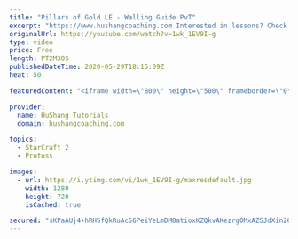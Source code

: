 ```yaml
---
title: "Pillars of Gold LE - Walling Guide PvT"
excerpt: "https://www.hushangcoaching.com Interested in lessons? Check out the website for more information ------------------------------------------------------------------------------------------------------- Want to support HuShang Tutorials directly? Patreon is a website where you can contribute a monthly"
originalUrl: https://youtube.com/watch?v=1wk_1EV9I-g
type: video
price: Free
length: PT2M30S
publishedDateTime: 2020-05-29T18:15:09Z
heat: 50

featuredContent: "<iframe width=\"800\" height=\"500\" frameborder=\"0\" src=\"https://www.youtube.com/embed/1wk_1EV9I-g\" allow=\"accelerometer; autoplay; encrypted-media; gyroscope; picture-in-picture\" allowfullscreen></iframe>"

provider:
  name: HuShang Tutorials
  domain: hushangcoaching.com

topics:
  - StarCraft 2
  - Protoss

images:
  - url: https://i.ytimg.com/vi/1wk_1EV9I-g/maxresdefault.jpg
    width: 1280
    height: 720
    isCached: true

secured: "sKPaAUj4+hRHSfQkRuAc56PeiYeLmDM8atioxKZQkvAKezrg0MxAZSJdXin20/GmLHmlRQhxkRhFWRoy2kk375QYHdgFPO2D+HiVHfRw7ykBaeK5oUvtZuSkcWFA70q/BQn+Kih5MF9U/ne3jbjpRw9Xu7IA0ZDyAr1IZVTbiUfiXlJlrLKd3ZMBn7qvj7H8MWnI4qcJksqMRnUOcvzrnDBOfEaNHskIn3dp1RtSd+veiZ2+/jmM3yCY4kQm07vSoFCuleBN/fZcj0axTY+h4mDPmvPYJHQT3i/CehvGWH+Cfkode0Nd9JFYneZL+Tkt5oUl8qeQJPp0Bo6QwjaV+ByFSMKn3bFjsS/RHQkpd20zObpz1H5ZjH/RgQZONT/NasGF2JEfoYRD5FoU/XZBeft2JuOMzPCZRUvRaQtOvDI=;5+KvjcEySP6c5E6mKNg5RA=="
---
```


